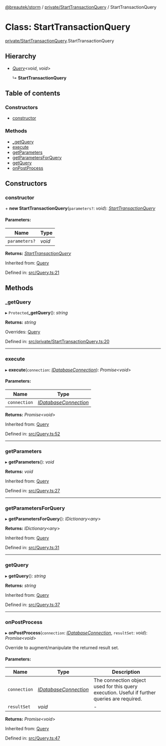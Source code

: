 [@breautek/storm](../README.md) / [private/StartTransactionQuery](../modules/private_starttransactionquery.md) / StartTransactionQuery

# Class: StartTransactionQuery

[private/StartTransactionQuery](../modules/private_starttransactionquery.md).StartTransactionQuery

## Hierarchy

* [*Query*](query.query-1.md)<*void*, *void*\>

  ↳ **StartTransactionQuery**

## Table of contents

### Constructors

- [constructor](private_starttransactionquery.starttransactionquery.md#constructor)

### Methods

- [\_getQuery](private_starttransactionquery.starttransactionquery.md#_getquery)
- [execute](private_starttransactionquery.starttransactionquery.md#execute)
- [getParameters](private_starttransactionquery.starttransactionquery.md#getparameters)
- [getParametersForQuery](private_starttransactionquery.starttransactionquery.md#getparametersforquery)
- [getQuery](private_starttransactionquery.starttransactionquery.md#getquery)
- [onPostProcess](private_starttransactionquery.starttransactionquery.md#onpostprocess)

## Constructors

### constructor

\+ **new StartTransactionQuery**(`parameters?`: *void*): [*StartTransactionQuery*](private_starttransactionquery.starttransactionquery.md)

#### Parameters:

Name | Type |
------ | ------ |
`parameters?` | *void* |

**Returns:** [*StartTransactionQuery*](private_starttransactionquery.starttransactionquery.md)

Inherited from: [Query](query.query-1.md)

Defined in: [src/Query.ts:21](https://github.com/breautek/storm/blob/aa67083/src/Query.ts#L21)

## Methods

### \_getQuery

▸ `Protected`**_getQuery**(): *string*

**Returns:** *string*

Overrides: [Query](query.query-1.md)

Defined in: [src/private/StartTransactionQuery.ts:20](https://github.com/breautek/storm/blob/aa67083/src/private/StartTransactionQuery.ts#L20)

___

### execute

▸ **execute**(`connection`: [*IDatabaseConnection*](../interfaces/idatabaseconnection.idatabaseconnection-1.md)): *Promise*<*void*\>

#### Parameters:

Name | Type |
------ | ------ |
`connection` | [*IDatabaseConnection*](../interfaces/idatabaseconnection.idatabaseconnection-1.md) |

**Returns:** *Promise*<*void*\>

Inherited from: [Query](query.query-1.md)

Defined in: [src/Query.ts:52](https://github.com/breautek/storm/blob/aa67083/src/Query.ts#L52)

___

### getParameters

▸ **getParameters**(): *void*

**Returns:** *void*

Inherited from: [Query](query.query-1.md)

Defined in: [src/Query.ts:27](https://github.com/breautek/storm/blob/aa67083/src/Query.ts#L27)

___

### getParametersForQuery

▸ **getParametersForQuery**(): *IDictionary*<*any*\>

**Returns:** *IDictionary*<*any*\>

Inherited from: [Query](query.query-1.md)

Defined in: [src/Query.ts:31](https://github.com/breautek/storm/blob/aa67083/src/Query.ts#L31)

___

### getQuery

▸ **getQuery**(): *string*

**Returns:** *string*

Inherited from: [Query](query.query-1.md)

Defined in: [src/Query.ts:37](https://github.com/breautek/storm/blob/aa67083/src/Query.ts#L37)

___

### onPostProcess

▸ **onPostProcess**(`connection`: [*IDatabaseConnection*](../interfaces/idatabaseconnection.idatabaseconnection-1.md), `resultSet`: *void*): *Promise*<*void*\>

Override to augment/manipulate the returned result set.

#### Parameters:

Name | Type | Description |
------ | ------ | ------ |
`connection` | [*IDatabaseConnection*](../interfaces/idatabaseconnection.idatabaseconnection-1.md) | The connection object used for this query execution. Useful if further queries are required.   |
`resultSet` | *void* | - |

**Returns:** *Promise*<*void*\>

Inherited from: [Query](query.query-1.md)

Defined in: [src/Query.ts:47](https://github.com/breautek/storm/blob/aa67083/src/Query.ts#L47)
